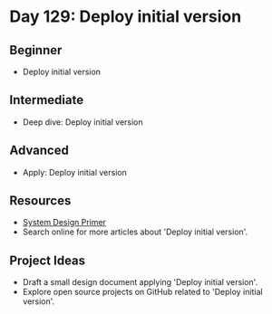 # Day 129: Deploy initial version

## Beginner
- Deploy initial version

## Intermediate
- Deep dive: Deploy initial version

## Advanced
- Apply: Deploy initial version

## Resources
- [System Design Primer](https://github.com/donnemartin/system-design-primer/search?q=Deploy+initial+version)
- Search online for more articles about 'Deploy initial version'.

## Project Ideas
- Draft a small design document applying 'Deploy initial version'.
- Explore open source projects on GitHub related to 'Deploy initial version'.
